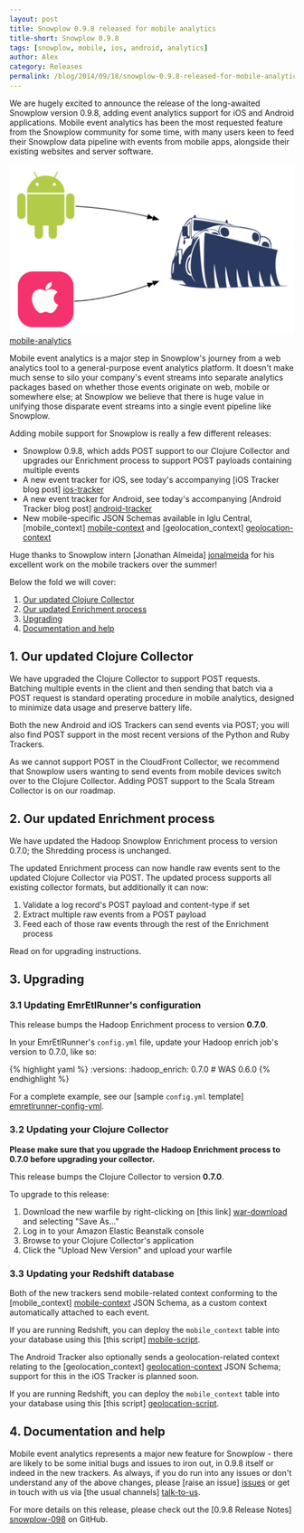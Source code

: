 ```yaml
---
layout: post
title: Snowplow 0.9.8 released for mobile analytics
title-short: Snowplow 0.9.8
tags: [snowplow, mobile, ios, android, analytics]
author: Alex
category: Releases
permalink: /blog/2014/09/18/snowplow-0.9.8-released-for-mobile-analytics
---
```


We are hugely excited to announce the release of the long-awaited Snowplow version 0.9.8, adding event analytics support for iOS and Android applications. Mobile event analytics has been the most requested feature from the Snowplow community for some time, with many users keen to feed their Snowplow data pipeline with events from mobile apps, alongside their existing websites and server software.

![mobile-analytics] [mobile-analytics]

Mobile event analytics is a major step in Snowplow's journey from a web analytics tool to a general-purpose event analytics platform. It doesn't make much sense to silo your company's event streams into separate analytics packages based on whether those events originate on web, mobile or somewhere else; at Snowplow we believe that there is huge value in unifying those disparate event streams into a single event pipeline like Snowplow.

Adding mobile support for Snowplow is really a few different releases:

* Snowplow 0.9.8, which adds POST support to our Clojure Collector and upgrades our Enrichment process to support POST payloads containing multiple events
* A new event tracker for iOS, see today's accompanying [iOS Tracker blog post] [ios-tracker]
* A new event tracker for Android, see today's accompanying [Android Tracker blog post] [android-tracker]
* New mobile-specific JSON Schemas available in Iglu Central, [mobile_context] [mobile-context] and [geolocation_context] [geolocation-context]

Huge thanks to Snowplow intern [Jonathan Almeida] [jonalmeida] for his excellent work on the mobile trackers over the summer!

Below the fold we will cover:

1. [Our updated Clojure Collector](/blog/2014/09/18/snowplow-0.9.8-released-for-mobile-analytics/#clj)
2. [Our updated Enrichment process](/blog/2014/09/18/snowplow-0.9.8-released-for-mobile-analytics/#enrich)
3. [Upgrading](/blog/2014/09/18/snowplow-0.9.8-released-for-mobile-analytics/#upgrading)
4. [Documentation and help](/blog/2014/09/18/snowplow-0.9.8-released-for-mobile-analytics/#help)

<!--more-->

<h2><a name="shredding">1. Our updated Clojure Collector</a></h2>

We have upgraded the Clojure Collector to support POST requests. Batching multiple events in the client and then sending that batch via a POST request is standard operating procedure in mobile analytics, designed to minimize data usage and preserve battery life.

Both the new Android and iOS Trackers can send events via POST; you will also find POST support in the most recent versions of the Python and Ruby Trackers.

As we cannot support POST in the CloudFront Collector, we recommend that Snowplow users wanting to send events from mobile devices switch over to the Clojure Collector. Adding POST support to the Scala Stream Collector is on our roadmap.

<h2><a name="enrich">2. Our updated Enrichment process</a></h2>

We have updated the Hadoop Snowplow Enrichment process to version 0.7.0; the Shredding process is unchanged.

The updated Enrichment process can now handle raw events sent to the updated Clojure Collector via POST. The updated process supports all existing collector formats, but additionally it can now:

1. Validate a log record's POST payload and content-type if set
2. Extract multiple raw events from a POST payload
3. Feed each of those raw events through the rest of the Enrichment process

Read on for upgrading instructions.

<h2><a name="upgrading">3. Upgrading</a></h2>

<div class="html">
<h3><a name="upgrading-emretlrunner">3.1 Updating EmrEtlRunner's configuration</a></h3>
</div>

This release bumps the Hadoop Enrichment process to version **0.7.0**.

In your EmrEtlRunner's `config.yml` file, update your Hadoop enrich job's version to 0.7.0, like so:

{% highlight yaml %}
  :versions:
    :hadoop_enrich: 0.7.0 # WAS 0.6.0
{% endhighlight %}

For a complete example, see our [sample `config.yml` template] [emretlrunner-config-yml].

<div class="html">
<h3><a name="upgrading-collector">3.2 Updating your Clojure Collector</a></h3>
</div>

**Please make sure that you upgrade the Hadoop Enrichment process to 0.7.0 before upgrading your collector.**

This release bumps the Clojure Collector to version **0.7.0**.

To upgrade to this release:

1. Download the new warfile by right-clicking on [this link] [war-download] and selecting "Save As..."
2. Log in to your Amazon Elastic Beanstalk console
3. Browse to your Clojure Collector's application
4. Click the "Upload New Version" and upload your warfile

<div class="html">
<h3><a name="upgrading-redshift">3.3 Updating your Redshift database</a></h3>
</div>

Both of the new trackers send mobile-related context conforming to the [mobile_context] [mobile-context] JSON Schema, as a custom context automatically attached to each event.

If you are running Redshift, you can deploy the `mobile_context` table into your database using this [this script] [mobile-script].

The Android Tracker also optionally sends a geolocation-related context relating to the [geolocation_context] [geolocation-context] JSON Schema; support for this in the iOS Tracker is planned soon.

If you are running Redshift, you can deploy the `mobile_context` table into your database using this [this script] [geolocation-script].

<h2><a name="help">4. Documentation and help</a></h2>

Mobile event analytics represents a major new feature for Snowplow - there are likely to be some initial bugs and issues to iron out, in 0.9.8 itself or indeed in the new trackers. As always, if you do run into any issues or don't understand any of the above changes, please [raise an issue] [issues] or get in touch with us via [the usual channels] [talk-to-us].

For more details on this release, please check out the [0.9.8 Release Notes] [snowplow-098] on GitHub.

[mobile-analytics]: /assets/img/blog/2014/09/mobile-analytics.png

[ios-tracker]: /blog/2014/09/17/snowplow-ios-tracker-0.1.1-released/
[android-tracker]: /blog/2014/09/17/snowplow-android-tracker-0.1.1-released/
[jonalmeida]: /authors/jonathan.html

[mobile-context]: http://www.iglucentral.com/schemas/com.snowplowanalytics.snowplow/mobile_context/jsonschema/1-0-0
[geolocation-context]: http://www.iglucentral.com/schemas/com.snowplowanalytics.snowplow/geolocation_context/jsonschema/1-0-0

[emretlrunner-config-yml]: https://github.com/snowplow/snowplow/blob/master/3-enrich/emr-etl-runner/config/config.yml.sample

[war-download]: http://s3-eu-west-1.amazonaws.com/snowplow-hosted-assets/2-collectors/clojure-collector/clojure-collector-0.7.0-standalone.war

[mobile-script]: https://github.com/snowplow/snowplow/blob/master/4-storage/redshift-storage/sql/com.snowplowanalytics.snowplow/mobile_context_1.sql
[geolocation-script]: https://github.com/snowplow/snowplow/blob/master/4-storage/redshift-storage/sql/com.snowplowanalytics.snowplow/geolocation_context_1.sql

[issues]: https://github.com/snowplow/snowplow/issues
[talk-to-us]: https://github.com/snowplow/snowplow/wiki/Talk-to-us
[snowplow-098]: https://github.com/snowplow/snowplow/releases/0.9.8
